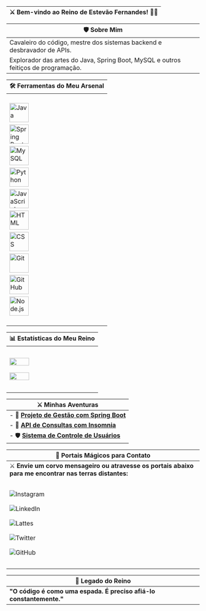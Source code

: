 | ⚔️ **Bem-vindo ao Reino de Estevão Fernandes! 🏰🐉** |
|-----------------------------------------------------|

| 🛡️ **Sobre Mim**                                                                                     |
|------------------------------------------------------------------------------------------------------|
| Cavaleiro do código, mestre dos sistemas backend e desbravador de APIs.                              |
| Explorador das artes do Java, Spring Boot, MySQL e outros feitiços de programação.                   |

| 🛠️ **Ferramentas do Meu Arsenal**                                                                    |
|------------------------------------------------------------------------------------------------------|
| <p align="center">                                                                                  |
| <img src="https://cdn.jsdelivr.net/gh/devicons/devicon/icons/java/java-original.svg" width="50" height="50" alt="Java"/> |
| <img src="https://cdn.jsdelivr.net/gh/devicons/devicon/icons/spring/spring-original.svg" width="50" height="50" alt="Spring Boot"/> |
| <img src="https://cdn.jsdelivr.net/gh/devicons/devicon/icons/mysql/mysql-original.svg" width="50" height="50" alt="MySQL"/> |
| <img src="https://cdn.jsdelivr.net/gh/devicons/devicon/icons/python/python-original.svg" width="50" height="50" alt="Python"/> |
| <img src="https://cdn.jsdelivr.net/gh/devicons/devicon/icons/javascript/javascript-original.svg" width="50" height="50" alt="JavaScript"/> |
| <img src="https://cdn.jsdelivr.net/gh/devicons/devicon/icons/html5/html5-original.svg" width="50" height="50" alt="HTML"/> |
| <img src="https://cdn.jsdelivr.net/gh/devicons/devicon/icons/css3/css3-original.svg" width="50" height="50" alt="CSS"/> |
| <img src="https://cdn.jsdelivr.net/gh/devicons/devicon/icons/git/git-original.svg" width="50" height="50" alt="Git"/> |
| <img src="https://cdn.jsdelivr.net/gh/devicons/devicon/icons/github/github-original.svg" width="50" height="50" alt="GitHub"/> |
| <img src="https://cdn.jsdelivr.net/gh/devicons/devicon/icons/nodejs/nodejs-original.svg" width="50" height="50" alt="Node.js"/> |
| </p>                                                                                                 |

| 📊 **Estatísticas do Meu Reino**                                                                     |
|------------------------------------------------------------------------------------------------------|
| <p align="center">                                                                                  |
| <a href="https://github.com/EstevaoFernande744" target="_blank">                                   |
| <img src="https://github-readme-stats.vercel.app/api?username=EstevaoFernande744&show_icons=true&theme=radical" width="48%"/> |
| </a>                                                                                                |
| <a href="https://github.com/EstevaoFernande744" target="_blank">                                   |
| <img src="https://github-readme-stats.vercel.app/api/top-langs/?username=EstevaoFernande744&layout=compact&theme=radical" width="48%"/> |
| </a>                                                                                                |
| </p>                                                                                                 |

| ⚔️ **Minhas Aventuras**                                                                             |
|------------------------------------------------------------------------------------------------------|
| - 🏹 [**Projeto de Gestão com Spring Boot**](https://github.com/EstevaoFernande744/projeto-gestao-spring) |
| - 🐉 [**API de Consultas com Insomnia**](https://github.com/EstevaoFernande744/api-consultas)         |
| - 🛡️ [**Sistema de Controle de Usuários**](https://github.com/EstevaoFernande744/sistema-controle-usuarios) |

| 🐉 **Portais Mágicos para Contato**                                                                  |
|------------------------------------------------------------------------------------------------------|
| ⚔️ **Envie um corvo mensageiro ou atravesse os portais abaixo para me encontrar nas terras distantes:** |
| <p align="center">                                                                                  |
| <a href="https://www.instagram.com/estevaofernandes_/" target="_blank">                             |
| <img src="https://img.shields.io/badge/Instagram-E4405F?style=for-the-badge&logo=instagram&logoColor=white" alt="Instagram"/> |
| </a>                                                                                                |
| <a href="https://www.linkedin.com/in/estev%C3%A3o-fernandes-840a89334/" target="_blank">            |
| <img src="https://img.shields.io/badge/LinkedIn-0077B5?style=for-the-badge&logo=linkedin&logoColor=white" alt="LinkedIn"/> |
| </a>                                                                                                |
| <a href="http://lattes.cnpq.br/8405978172215447" target="_blank">                                   |
| <img src="https://img.shields.io/badge/Lattes-006699?style=for-the-badge&logo=google-scholar&logoColor=white" alt="Lattes"/> |
| </a>                                                                                                |
| <a href="https://x.com/Estevaofrnds74" target="_blank">                                             |
| <img src="https://img.shields.io/badge/Twitter-1DA1F2?style=for-the-badge&logo=twitter&logoColor=white" alt="Twitter"/> |
| </a>                                                                                                |
| <a href="https://github.com/EstevaoFernande744" target="_blank">                                    |
| <img src="https://img.shields.io/badge/GitHub-181717?style=for-the-badge&logo=github&logoColor=white" alt="GitHub"/> |
| </a>                                                                                                |
| </p>                                                                                                 |

| 🐉 **Legado do Reino**                                                                               |
|------------------------------------------------------------------------------------------------------|
| **"O código é como uma espada. É preciso afiá-lo constantemente."**                                 |
